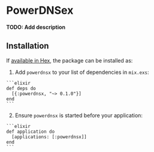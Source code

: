 # PowerDNSex

**TODO: Add description**

## Installation

If [available in Hex](https://hex.pm/docs/publish), the package can be installed as:

  1. Add `powerdnsx` to your list of dependencies in `mix.exs`:

    ```elixir
    def deps do
      [{:powerdnsx, "~> 0.1.0"}]
    end
    ```

  2. Ensure `powerdnsx` is started before your application:

    ```elixir
    def application do
      [applications: [:powerdnsx]]
    end
    ```

